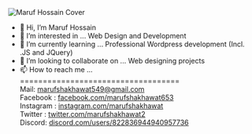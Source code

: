 <img src="https://scontent.fjsr8-1.fna.fbcdn.net/v/t39.30808-6/275728547_1094942657963446_1904363381069745771_n.png?_nc_cat=106&ccb=1-5&_nc_sid=e3f864&_nc_ohc=S4HHyJgPa1YAX-kROTn&_nc_ht=scontent.fjsr8-1.fna&oh=00_AT9VOIL7fEcXVV0cvBXUcdzrGho2ED8fP7Z0Vqf1yg8OhA&oe=62302D45" alt="Maruf Hossain Cover" >


- 👋 Hi, I’m Maruf Hossain
- 👀 I’m interested in ... Web Design and Development
- 🌱 I’m currently learning ... Professional Wordpress development (Incl. .JS and JQuery)
- 💞️ I’m looking to collaborate on ... Web designing projects
- 📫 How to reach me ... <br>
=================================== <br>
Mail: marufshakhawat549@gmail.com <br>
Facebook : <a href="https://facebook.com/marufshakhawat653" target="_blank"> facebook.com/marufshakhawat653</a> <br>
Instagram : <a href="https://instagram.com/marufshakhawat" target="_blank"> instagram.com/marufshakhawat</a> <br>
Twitter : <a href="https://twitter.com/marufshakhawat2" target="_blank"> twitter.com/marufshakhawat2 </a> <br>
Discord: <a href="https://discord.com/users/822836944940957736" target="_blank"> discord.com/users/822836944940957736</a> <br>
<!---
marufs-code/marufs-code is a ✨ special ✨ repository because its `README.md` (this file) appears on your GitHub profile.
You can click the Preview link to take a look at your changes.
--->
